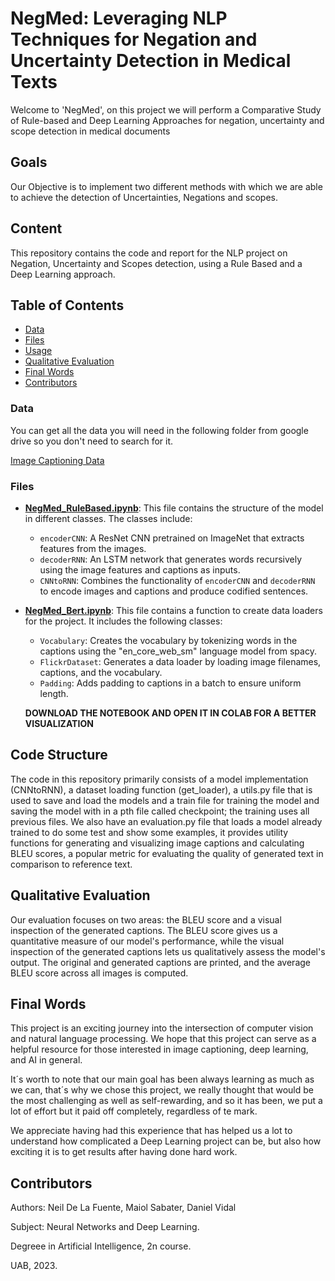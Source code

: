 

# NegMed: Leveraging NLP Techniques for Negation and Uncertainty Detection in Medical Texts

Welcome to 'NegMed', on this project we will perform a Comparative Study of Rule-based and Deep Learning Approaches for negation, uncertainty and scope detection in medical documents


## Goals

Our Objective is to implement two different methods with which we are able to achieve the detection of Uncertainties, Negations and scopes.


## Content

This repository contains the code and report for the NLP project on Negation, Uncertainty and Scopes detection, using a Rule Based and a Deep Learning approach. 

## Table of Contents

- [Data](#Data)
- [Files](#Files)
- [Usage](#Execution)
- [Qualitative Evaluation](#Qualitative-Evaluation)
- [Final Words](#Final-Words)
- [Contributors](#Contributors)


### Data

You can get all the data you will need in the following folder from google drive so you don't need to search for it.

[Image Captioning Data](https://drive.google.com/drive/folders/1skoIZFClsh_Ol-wiwG_Foo53BQF8KOMW?usp=sharing)



### Files

- **[NegMed_RuleBased.ipynb](https://github.com/Neilus03/NegMed/blob/main/NegMed_RuleBased.ipynb)**: This file contains the structure of the model in different classes. The classes include:
  - `encoderCNN`: A ResNet CNN pretrained on ImageNet that extracts features from the images.
  - `decoderRNN`: An LSTM network that generates words recursively using the image features and captions as inputs.
  - `CNNtoRNN`: Combines the functionality of `encoderCNN` and `decoderRNN` to encode images and captions and produce codified sentences.
  
- **[NegMed_Bert.ipynb](https://github.com/Neilus03/NegMed/blob/main/NegMed_Bert.ipynb)**: This file contains a function to create data loaders for the project. It includes the following classes:
  - `Vocabulary`: Creates the vocabulary by tokenizing words in the captions using the "en_core_web_sm" language model from spacy.
  - `FlickrDataset`: Generates a data loader by loading image filenames, captions, and the vocabulary.
  - `Padding`: Adds padding to captions in a batch to ensure uniform length.
  
  **DOWNLOAD THE NOTEBOOK AND OPEN IT IN COLAB FOR A BETTER VISUALIZATION**


## Code Structure

The code in this repository primarily consists of a model implementation (CNNtoRNN), a dataset loading function (get_loader), a utils.py file that is used to save and load the models and a train file for training the model and saving the model with in a pth file called checkpoint; the training uses all previous files. We also have an evaluation.py file that loads a model already trained to do some test and show some examples, it provides utility functions for generating and visualizing image captions and calculating BLEU scores, a popular metric for evaluating the quality of generated text in comparison to reference text. 

## Qualitative Evaluation

Our evaluation focuses on two areas: the BLEU score and a visual inspection of the generated captions. The BLEU score gives us a quantitative measure of our model's performance, while the visual inspection of the generated captions lets us qualitatively assess the model's output. The original and generated captions are printed, and the average BLEU score across all images is computed.

## Final Words

This project is an exciting journey into the intersection of computer vision and natural language processing. We hope that this project can serve as a helpful resource for those interested in image captioning, deep learning, and AI in general.

It´s worth to note that our main goal has been always learning as much as we can, that´s why we chose this project, we really thought that would be the most challenging as well as self-rewarding, and so it has been, we put a lot of effort but it paid off completely, regardless of te mark.

We appreciate having had this experience that has helped us a lot to understand how complicated a Deep Learning project can be, but also how exciting it is to get results after having done hard work.





## Contributors

Authors: Neil De La Fuente, Maiol Sabater, Daniel Vidal

Subject: Neural Networks and Deep Learning.

Degreee in Artificial Intelligence, 2n course.

UAB, 2023.

